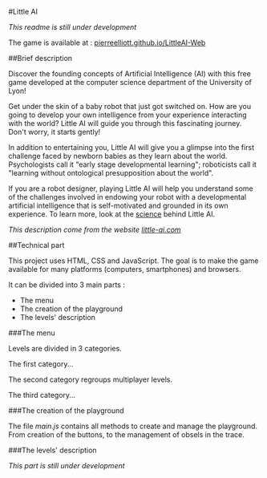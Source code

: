 #Little AI

*This readme is still under development*

The game is available at : [pierreelliott.github.io/LittleAI-Web](pierreelliott.github.io/LittleAI-Web)

##Brief description

Discover the founding concepts of Artificial Intelligence (AI) with this free game developed at the computer science department of the University of Lyon!

Get under the skin of a baby robot that just got switched on. How are you going to develop your own intelligence from your experience interacting with the world? Little AI will guide you through this fascinating journey. Don't worry, it starts gently!

In addition to entertaining you, Little AI will give you a glimpse into the first challenge faced by newborn babies as they learn about the world. Psychologists call it "early stage developmental learning"; roboticists call it "learning without ontological presupposition about the world".

If you are a robot designer, playing Little AI will help you understand some of the challenges involved in endowing your robot with a developmental artificial intelligence that is self-motivated and grounded in its own experience. To learn more, look at the [science](http://little-ai.com/science.html) behind Little AI.

*This description come from the website [little-ai.com](http://little-ai.com/)*

##Technical part

This project uses HTML, CSS and JavaScript. The goal is to make the game available for many platforms (computers, smartphones) and browsers.

It can be divided into 3 main parts :
* The menu
* The creation of the playground
* The levels' description

###The menu

Levels are divided in 3 categories.

The first category...

The second category regroups multiplayer levels.

The third category...

###The creation of the playground

The file *main.js* contains all methods to create and manage the playground. From creation of the buttons, to the management of obsels in the trace.

###The levels' description

*This part is still under development*

